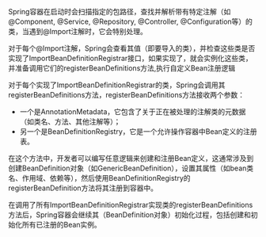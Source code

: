 Spring容器在启动时会扫描指定的包路径，查找并解析带有特定注解（如@Component, @Service, @Repository, @Controller, @Configuration等）的类，当遇到@Import注解时，它会特别处理。

对于每个@Import注解，Spring会查看其值（即要导入的类），并检查这些类是否实现了ImportBeanDefinitionRegistrar接口，如果实现了，就会实例化这些类，并准备调用它们的registerBeanDefinitions方法,执行自定义Bean注册逻辑

对于每个实现了ImportBeanDefinitionRegistrar的类，Spring会调用其registerBeanDefinitions方法，registerBeanDefinitions方法接收两个参数：
- 一个是AnnotationMetadata，它包含了关于正在被处理的注解类的元数据（如类名、方法、其他注解等）；
- 另一个是BeanDefinitionRegistry，它是一个允许操作容器中Bean定义的注册表。

在这个方法中，开发者可以编写任意逻辑来创建和注册Bean定义，这通常涉及到创建BeanDefinition对象（如GenericBeanDefinition），设置其属性（如bean类名、作用域、依赖等），然后使用BeanDefinitionRegistry的registerBeanDefinition方法将其注册到容器中。

在调用了所有ImportBeanDefinitionRegistrar实现类的registerBeanDefinitions方法后，Spring容器会继续其（BeanDefinition对象）初始化过程，包括创建和初始化所有已注册的Bean实例。


